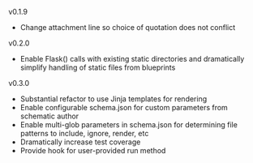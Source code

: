 v0.1.9

- Change attachment line so choice of quotation does not conflict

v0.2.0

- Enable Flask() calls with existing static directories and dramatically simplify handling of static files from blueprints

v0.3.0

- Substantial refactor to use Jinja templates for rendering
- Enable configurable schema.json for custom parameters from schematic author
- Enable multi-glob parameters in schema.json for determining file patterns to include, ignore, render, etc
- Dramatically increase test coverage
- Provide hook for user-provided run method